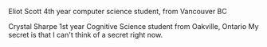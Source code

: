 Eliot Scott
4th year computer science student, from Vancouver BC

Crystal Sharpe
1st year Cognitive Science student from Oakville, Ontario
My secret is that I can't think of a secret right now.